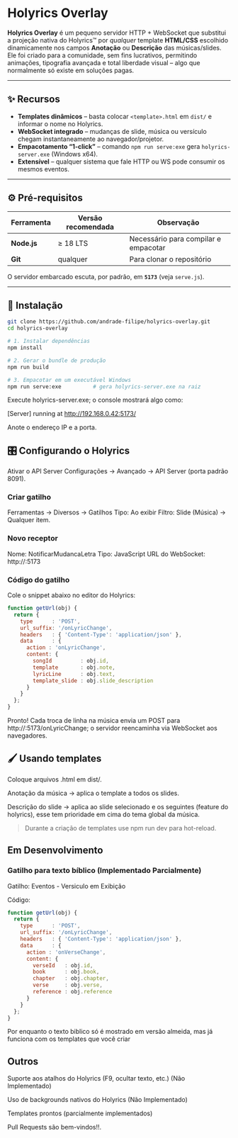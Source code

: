 # Holyrics Overlay

**Holyrics Overlay** é um pequeno servidor HTTP + WebSocket que substitui a projeção nativa do Holyrics™ por _qualquer_ template **HTML/CSS** escolhido dinamicamente nos campos **Anotação** ou **Descrição** das músicas/slides.  
Ele foi criado para a comunidade, sem fins lucrativos, permitindo animações, tipografia avançada e total liberdade visual – algo que normalmente só existe em soluções pagas.

---

## ✨ Recursos

* **Templates dinâmicos** – basta colocar `<template>.html` em `dist/` e informar o nome no Holyrics.  
* **WebSocket integrado** – mudanças de slide, música ou versículo chegam instantaneamente ao navegador/projetor.  
* **Empacotamento “1-click”** – comando `npm run serve:exe` gera `holyrics-server.exe` (Windows x64).  
* **Extensível** – qualquer sistema que fale HTTP ou WS pode consumir os mesmos eventos.

---

## ⚙️ Pré-requisitos

| Ferramenta | Versão recomendada | Observação                                   |
|------------|-------------------|----------------------------------------------|
| **Node.js**| ≥ 18 LTS          | Necessário para compilar e empacotar         |
| **Git**    | qualquer          | Para clonar o repositório                    |

O servidor embarcado escuta, por padrão, em **`5173`** (veja `serve.js`).

---

## 🚀 Instalação

```bash
git clone https://github.com/andrade-filipe/holyrics-overlay.git
cd holyrics-overlay

# 1. Instalar dependências
npm install

# 2. Gerar o bundle de produção
npm run build

# 3. Empacotar em um executável Windows
npm run serve:exe          # gera holyrics-server.exe na raiz
```

Execute holyrics-server.exe; o console mostrará algo como:

[Server] running at http://192.168.0.42:5173/

Anote o endereço IP e a porta.

## 🎛️ Configurando o Holyrics
Ativar o API Server
Configurações → Avançado → API Server (porta padrão 8091).

### Criar gatilho
Ferramentas → Diversos → Gatilhos
Tipo: Ao exibir Filtro: Slide (Música) → Qualquer item.

### Novo receptor
Nome: NotificarMudancaLetra Tipo: JavaScript
URL do WebSocket: http://<IP-do-servidor>:5173

### Código do gatilho
Cole o snippet abaixo no editor do Holyrics:

```javascript
function getUrl(obj) {
  return {
    type      : 'POST',
    url_suffix: '/onLyricChange',
    headers   : { 'Content-Type': 'application/json' },
    data      : {
      action : 'onLyricChange',
      content: {
        songId         : obj.id,
        template       : obj.note,
        lyricLine      : obj.text,
        template_slide : obj.slide_description
      }
    }
  };
}
```

Pronto! Cada troca de linha na música envia um POST para http://<IP>:5173/onLyricChange; o servidor reencaminha via WebSocket aos navegadores.

## 🖌️ Usando templates
Coloque arquivos <nome>.html em dist/.

Anotação da música → aplica o template a todos os slides.

Descrição do slide → aplica ao slide selecionado e os seguintes (feature do holyrics), esse tem prioridade em cima do tema global da música.

> Durante a criação de templates use npm run dev para hot-reload.

## Em Desenvolvimento
### Gatilho para texto bíblico (Implementado Parcialmente)

Gatilho: Eventos - Versiculo em Exibição

Código:
```javascript
function getUrl(obj) {
  return {
    type      : 'POST',
    url_suffix: '/onLyricChange',
    headers   : { 'Content-Type': 'application/json' },
    data      : {
      action : 'onVerseChange',
      content: {
        verseId   : obj.id,
        book      : obj.book,
        chapter   : obj.chapter,
        verse     : obj.verse,
        reference : obj.reference
      }
    }
  };
}
```
Por enquanto o texto biblico só é mostrado em versão almeida, mas já funciona com os templates que você criar

## Outros

Suporte aos atalhos do Holyrics (F9, ocultar texto, etc.) (Não Implementado)

Uso de backgrounds nativos do Holyrics (Não Implementado)

Templates prontos (parcialmente implementados)

Pull Requests são bem-vindos!!.
